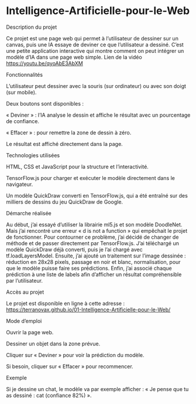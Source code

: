# Intelligence-Artificielle-pour-le-Web

Description du projet

Ce projet est une page web qui permet à l’utilisateur de dessiner sur un canvas, puis une IA essaye de deviner ce que l’utilisateur a dessiné.
C’est une petite application interactive qui montre comment on peut intégrer un modèle d’IA dans une page web simple.
Lien de la vidéo https://youtu.be/qyoAbE3AbXM



Fonctionnalités

L’utilisateur peut dessiner avec la souris (sur ordinateur) ou avec son doigt (sur mobile).

Deux boutons sont disponibles :

« Deviner » : l’IA analyse le dessin et affiche le résultat avec un pourcentage de confiance.

« Effacer » : pour remettre la zone de dessin à zéro.

Le résultat est affiché directement dans la page.

Technologies utilisées

HTML, CSS et JavaScript pour la structure et l’interactivité.

TensorFlow.js pour charger et exécuter le modèle directement dans le navigateur.

Un modèle QuickDraw converti en TensorFlow.js, qui a été entraîné sur des milliers de dessins du jeu QuickDraw de Google.

Démarche réalisée

Au début, j’ai essayé d’utiliser la librairie ml5.js et son modèle DoodleNet. Mais j’ai rencontré une erreur « d is not a function » qui empêchait le projet de fonctionner.
Pour contourner ce problème, j’ai décidé de changer de méthode et de passer directement par TensorFlow.js. J’ai téléchargé un modèle QuickDraw déjà converti, puis je l’ai chargé avec tf.loadLayersModel.
Ensuite, j’ai ajouté un traitement sur l’image dessinée : réduction en 28x28 pixels, passage en noir et blanc, normalisation, pour que le modèle puisse faire ses prédictions.
Enfin, j’ai associé chaque prédiction à une liste de labels afin d’afficher un résultat compréhensible par l’utilisateur.

Accès au projet

Le projet est disponible en ligne à cette adresse :
https://terranovax.github.io/01-Intelligence-Artificielle-pour-le-Web/

Mode d’emploi

Ouvrir la page web.

Dessiner un objet dans la zone prévue.

Cliquer sur « Deviner » pour voir la prédiction du modèle.

Si besoin, cliquer sur « Effacer » pour recommencer.

Exemple

Si je dessine un chat, le modèle va par exemple afficher :
« Je pense que tu as dessiné : cat (confiance 82%) ».
